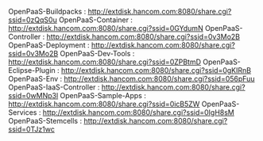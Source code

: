 OpenPaaS-Buildpacks : http://extdisk.hancom.com:8080/share.cgi?ssid=0zQqS0u
OpenPaaS-Container : http://extdisk.hancom.com:8080/share.cgi?ssid=0GYdumN
OpenPaaS-Controller : http://extdisk.hancom.com:8080/share.cgi?ssid=0v3Mo2B
OpenPaaS-Deployment : http://extdisk.hancom.com:8080/share.cgi?ssid=0v3Mo2B
OpenPaaS-Dev-Tools : http://extdisk.hancom.com:8080/share.cgi?ssid=0ZPBtmD
OpenPaaS-Eclipse-Plugin : http://extdisk.hancom.com:8080/share.cgi?ssid=0gKIRnB
OpenPaaS-Env : http://extdisk.hancom.com:8080/share.cgi?ssid=056pFuu
OpenPaaS-IaaS-Controller : http://extdisk.hancom.com:8080/share.cgi?ssid=0wMNp3l
OpenPaaS-Sample-Apps : http://extdisk.hancom.com:8080/share.cgi?ssid=0icB5ZW
OpenPaaS-Services : http://extdisk.hancom.com:8080/share.cgi?ssid=0IgH8sM
OpenPaaS-Stemcells : http://extdisk.hancom.com:8080/share.cgi?ssid=0TJz1wc
